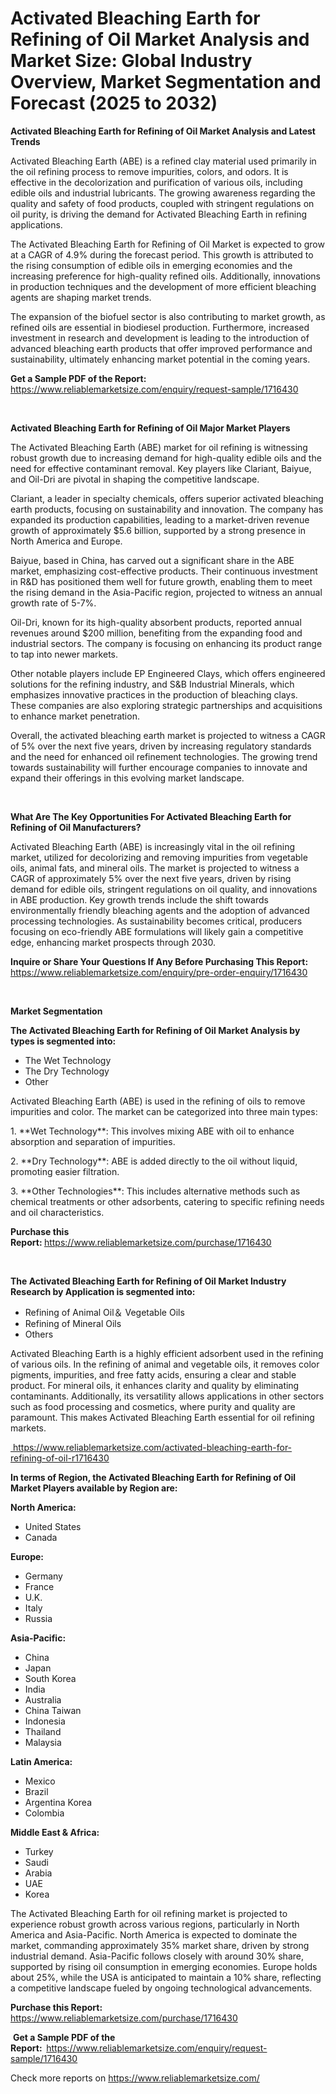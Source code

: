 <p><h1>Activated Bleaching Earth for Refining of Oil Market Analysis and Market Size: Global Industry Overview, Market Segmentation and Forecast (2025 to 2032)</h1></p><p><strong>Activated Bleaching Earth for Refining of Oil Market Analysis and Latest Trends</strong></p>
<p><p>Activated Bleaching Earth (ABE) is a refined clay material used primarily in the oil refining process to remove impurities, colors, and odors. It is effective in the decolorization and purification of various oils, including edible oils and industrial lubricants. The growing awareness regarding the quality and safety of food products, coupled with stringent regulations on oil purity, is driving the demand for Activated Bleaching Earth in refining applications.</p><p>The Activated Bleaching Earth for Refining of Oil Market is expected to grow at a CAGR of 4.9% during the forecast period. This growth is attributed to the rising consumption of edible oils in emerging economies and the increasing preference for high-quality refined oils. Additionally, innovations in production techniques and the development of more efficient bleaching agents are shaping market trends. </p><p>The expansion of the biofuel sector is also contributing to market growth, as refined oils are essential in biodiesel production. Furthermore, increased investment in research and development is leading to the introduction of advanced bleaching earth products that offer improved performance and sustainability, ultimately enhancing market potential in the coming years.</p></p>
<p><strong>Get a Sample PDF of the Report:&nbsp;</strong> <a href="https://www.reliablemarketsize.com/enquiry/request-sample/1716430?utm_campaign=1845&utm_medium=2&utm_source=Github&utm_content=ia&utm_term=12012025&utm_id=activated-bleaching-earth-for-refining-of-oil">https://www.reliablemarketsize.com/enquiry/request-sample/1716430</a></p>
<p>&nbsp;</p>
<p><strong>Activated Bleaching Earth for Refining of Oil Major Market Players</strong></p>
<p><p>The Activated Bleaching Earth (ABE) market for oil refining is witnessing robust growth due to increasing demand for high-quality edible oils and the need for effective contaminant removal. Key players like Clariant, Baiyue, and Oil-Dri are pivotal in shaping the competitive landscape.</p><p>Clariant, a leader in specialty chemicals, offers superior activated bleaching earth products, focusing on sustainability and innovation. The company has expanded its production capabilities, leading to a market-driven revenue growth of approximately $5.6 billion, supported by a strong presence in North America and Europe.</p><p>Baiyue, based in China, has carved out a significant share in the ABE market, emphasizing cost-effective products. Their continuous investment in R&D has positioned them well for future growth, enabling them to meet the rising demand in the Asia-Pacific region, projected to witness an annual growth rate of 5-7%.</p><p>Oil-Dri, known for its high-quality absorbent products, reported annual revenues around $200 million, benefiting from the expanding food and industrial sectors. The company is focusing on enhancing its product range to tap into newer markets.</p><p>Other notable players include EP Engineered Clays, which offers engineered solutions for the refining industry, and S&B Industrial Minerals, which emphasizes innovative practices in the production of bleaching clays. These companies are also exploring strategic partnerships and acquisitions to enhance market penetration.</p><p>Overall, the activated bleaching earth market is projected to witness a CAGR of 5% over the next five years, driven by increasing regulatory standards and the need for enhanced oil refinement technologies. The growing trend towards sustainability will further encourage companies to innovate and expand their offerings in this evolving market landscape.</p></p>
<p>&nbsp;</p>
<p><strong>What Are The Key Opportunities For Activated Bleaching Earth for Refining of Oil Manufacturers?</strong></p>
<p><p>Activated Bleaching Earth (ABE) is increasingly vital in the oil refining market, utilized for decolorizing and removing impurities from vegetable oils, animal fats, and mineral oils. The market is projected to witness a CAGR of approximately 5% over the next five years, driven by rising demand for edible oils, stringent regulations on oil quality, and innovations in ABE production. Key growth trends include the shift towards environmentally friendly bleaching agents and the adoption of advanced processing technologies. As sustainability becomes critical, producers focusing on eco-friendly ABE formulations will likely gain a competitive edge, enhancing market prospects through 2030.</p></p>
<p><strong>Inquire or Share Your Questions If Any Before Purchasing This Report:</strong> <a href="https://www.reliablemarketsize.com/enquiry/pre-order-enquiry/1716430?utm_campaign=1845&utm_medium=2&utm_source=Github&utm_content=ia&utm_term=12012025&utm_id=activated-bleaching-earth-for-refining-of-oil">https://www.reliablemarketsize.com/enquiry/pre-order-enquiry/1716430</a></p>
<p>&nbsp;</p>
<p><strong>Market Segmentation</strong></p>
<p><strong>The Activated Bleaching Earth for Refining of Oil Market Analysis by types is segmented into:</strong></p>
<p><ul><li>The Wet Technology</li><li>The Dry Technology</li><li>Other</li></ul></p>
<p><p>Activated Bleaching Earth (ABE) is used in the refining of oils to remove impurities and color. The market can be categorized into three main types: </p><p>1. **Wet Technology**: This involves mixing ABE with oil to enhance absorption and separation of impurities.</p><p>2. **Dry Technology**: ABE is added directly to the oil without liquid, promoting easier filtration.</p><p>3. **Other Technologies**: This includes alternative methods such as chemical treatments or other adsorbents, catering to specific refining needs and oil characteristics.</p></p>
<p><strong>Purchase this Report:&nbsp;</strong><a href="https://www.reliablemarketsize.com/purchase/1716430?utm_campaign=1845&utm_medium=2&utm_source=Github&utm_content=ia&utm_term=12012025&utm_id=activated-bleaching-earth-for-refining-of-oil">https://www.reliablemarketsize.com/purchase/1716430</a></p>
<p>&nbsp;</p>
<p><strong>The Activated Bleaching Earth for Refining of Oil Market Industry Research by Application is segmented into:</strong></p>
<p><ul><li>Refining of Animal Oil＆ Vegetable Oils</li><li>Refining of Mineral Oils</li><li>Others</li></ul></p>
<p><p>Activated Bleaching Earth is a highly efficient adsorbent used in the refining of various oils. In the refining of animal and vegetable oils, it removes color pigments, impurities, and free fatty acids, ensuring a clear and stable product. For mineral oils, it enhances clarity and quality by eliminating contaminants. Additionally, its versatility allows applications in other sectors such as food processing and cosmetics, where purity and quality are paramount. This makes Activated Bleaching Earth essential for oil refining markets.</p></p>
<p><a href="https://www.reliablemarketsize.com/activated-bleaching-earth-for-refining-of-oil-r1716430?utm_campaign=1845&utm_medium=2&utm_source=Github&utm_content=ia&utm_term=12012025&utm_id=activated-bleaching-earth-for-refining-of-oil">&nbsp;https://www.reliablemarketsize.com/activated-bleaching-earth-for-refining-of-oil-r1716430</a></p>
<p><strong>In terms of Region, the Activated Bleaching Earth for Refining of Oil Market Players available by Region are:</strong></p>
<p>
    <p> <strong> North America: </strong>
        <ul>
            <li>United States</li>
            <li>Canada</li>
        </ul>
        </p> 
    <p> <strong> Europe: </strong>
        <ul>
            <li>Germany</li>
            <li>France</li>
            <li>U.K.</li>
            <li>Italy</li>
            <li>Russia</li>
        </ul>
        </p> 
    <p> <strong> Asia-Pacific: </strong>
        <ul>
            <li>China</li>
            <li>Japan</li>
            <li>South Korea</li>
            <li>India</li>
            <li>Australia</li>
            <li>China Taiwan</li>
            <li>Indonesia</li>
            <li>Thailand</li>
            <li>Malaysia</li>
        </ul>
        </p> 
    <p> <strong> Latin America: </strong>
        <ul>
            <li>Mexico</li>
            <li>Brazil</li>
            <li>Argentina Korea</li>
            <li>Colombia</li>
        </ul>
        </p> 
    <p> <strong> Middle East & Africa: </strong>
        <ul>
            <li>Turkey</li>
            <li>Saudi</li>
            <li>Arabia</li>
            <li>UAE</li>
            <li>Korea</li>
        </ul>
    </p>
    </p>
<p><p>The Activated Bleaching Earth for oil refining market is projected to experience robust growth across various regions, particularly in North America and Asia-Pacific. North America is expected to dominate the market, commanding approximately 35% market share, driven by strong industrial demand. Asia-Pacific follows closely with around 30% share, supported by rising oil consumption in emerging economies. Europe holds about 25%, while the USA is anticipated to maintain a 10% share, reflecting a competitive landscape fueled by ongoing technological advancements.</p></p>
<p><strong>Purchase this Report: </strong><a href="https://www.reliablemarketsize.com/purchase/1716430?utm_campaign=1845&utm_medium=2&utm_source=Github&utm_content=ia&utm_term=12012025&utm_id=activated-bleaching-earth-for-refining-of-oil">https://www.reliablemarketsize.com/purchase/1716430</a></p>
<p>&nbsp;<strong>Get a Sample PDF of the Report:&nbsp;&nbsp;</strong><a href="https://www.reliablemarketsize.com/enquiry/request-sample/1716430?utm_campaign=1845&utm_medium=2&utm_source=Github&utm_content=ia&utm_term=12012025&utm_id=activated-bleaching-earth-for-refining-of-oil">https://www.reliablemarketsize.com/enquiry/request-sample/1716430</a></p>
<p><strong></strong></p>
<p>Check more reports on <a href="https://www.reliablemarketsize.com/?utm_campaign=1845&utm_medium=2&utm_source=Github&utm_content=ia&utm_term=12012025&utm_id=activated-bleaching-earth-for-refining-of-oil">https://www.reliablemarketsize.com/</a></p>